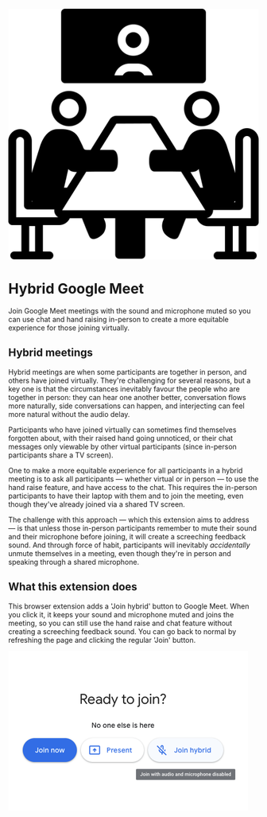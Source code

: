 <p align="center">
  <img src="./img/icon512.png" alt="Two people sitting at a table next to a television screen with a third person on it">
</p>

# Hybrid Google Meet

Join Google Meet meetings with the sound and microphone muted so you can use chat and hand raising in-person to create a more equitable experience for those joining virtually.

## Hybrid meetings
Hybrid meetings are when some participants are together in person, and others have joined virtually. They're challenging for several reasons, but a key one is that the circumstances inevitably favour the people who are together in person: they can hear one another better, conversation flows more naturally, side conversations can happen, and interjecting can feel more natural without the audio delay.

Participants who have joined virtually can sometimes find themselves forgotten about, with their raised hand going unnoticed, or their chat messages only viewable by other virtual participants (since in-person participants share a TV screen).

One to make a more equitable experience for all participants in a hybrid meeting is to ask all participants — whether virtual or in person — to use the hand raise feature, and have access to the chat. This requires the in-person participants to have their laptop with them and to join the meeting, even though they've already joined via a shared TV screen.

The challenge with this approach — which this extension aims to address — is that unless those in-person participants remember to mute their sound and their microphone before joining, it will create a screeching feedback sound. And through force of habit, participants will inevitably _accidentally_ unmute themselves in a meeting, even though they're in person and speaking through a shared microphone.

## What this extension does
This browser extension adds a 'Join hybrid' button to Google Meet. When you click it, it keeps your sound and microphone muted and joins the meeting, so you can still use the hand raise and chat feature without creating a screeching feedback sound. You can go back to normal by refreshing the page and clicking the regular 'Join' button.

![Screenshot showing a Join hybrid button on the Google Meet interface](./img/screenshot.png)
